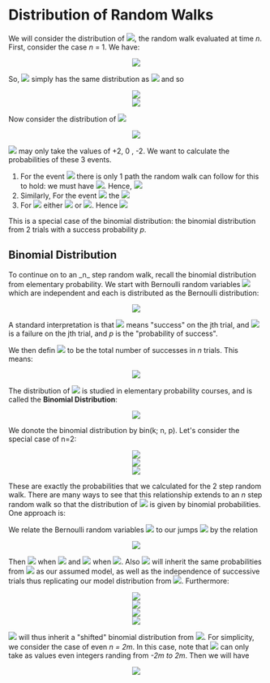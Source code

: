 <h1>Distribution of Random Walks</h1>

We will consider the distribution of <img src="https://render.githubusercontent.com/render/math?math=S_{n}">, the random walk evaluated at time _n_. First, consider the case _n_ = 1. We have:

<p align="center">
<img src="https://render.githubusercontent.com/render/math?math=S_{1} = X_{1}">
</p>

So, <img src="https://render.githubusercontent.com/render/math?math=S_{1}"> simply has the same distribution as <img src="https://render.githubusercontent.com/render/math?math=X_{1}"> and so

<p align="center">
<img src="https://render.githubusercontent.com/render/math?math=Prob \( S_{1} = 1 ) = Prob \( X_{1} = 1 ) = p"><br>
  <img src="https://render.githubusercontent.com/render/math?math=Prob \( S_{1} = -1 ) = Prob \( X_{1} = -1 ) = q = 1 - p"><br>
</p>

Now consider the distribution of <img src="https://render.githubusercontent.com/render/math?math=S_{2}">

<p align="center">
<img src="https://render.githubusercontent.com/render/math?math=S_{2} = X_{1} %2B X_{1}">
</p>

<img src="https://render.githubusercontent.com/render/math?math=S_{2}"> may only take the values of +2, 0 , -2. We want to calculate the probabilities of these 3 events.

<ol>
  <li>For the event <img src="https://render.githubusercontent.com/render/math?math=S_{2} = 2"> there is only 1 path the random walk can follow for this to hold: we must have <img src="https://render.githubusercontent.com/render/math?math=X_{1} = 1 and X_{2} = 1">. Hence, <img src="https://render.githubusercontent.com/render/math?math=Prob \( S_{2} =  1 ) = p_{2}"></li>
  <li>Similarly, For the event <img src="https://render.githubusercontent.com/render/math?math=S_{2} = 2"> the <img src="https://render.githubusercontent.com/render/math?math=Prob \( S_{2} = -2 ) = q^{2}"></li>
  <li>For <img src="https://render.githubusercontent.com/render/math?math=S_{2} = 0"> either <img src="https://render.githubusercontent.com/render/math?math=X_{1} = 1 and X_{2} = -1"> or <img src="https://render.githubusercontent.com/render/math?math=X_{1} = -1 and X_{2} = -1">. Hence <img src="https://render.githubusercontent.com/render/math?math=Prob \( S_{2} = 0 ) = pq %2B pq = 2pq"> </li>
</ol>

This is a special case of the binomial distribution: the binomial distribution from 2 trials with a success probability _p_.

<h2>Binomial Distribution</h2>
To continue on to an _n_ step random walk, recall the binomial distribution from elementary probability. We start with Bernoulli random variables <img src="https://render.githubusercontent.com/render/math?math=Y_{1}, Y_{2}, \cdots Y_{n}"> which are independent and each is distributed as the Bernoulli distribution:

<p align="center">
<img src="https://render.githubusercontent.com/render/math?math=Prob \( Y_{j} = 1 ) = p and Prob \( Y_{j} = 0 ) = q = 1 - p">
</p>

A standard interpretation is that <img src="https://render.githubusercontent.com/render/math?math=Y_{j} = 1"> means "success" on the jth trial, and <img src="https://render.githubusercontent.com/render/math?math=Y_{j} = 0"> is a failure on the jth trial, and _p_ is the "probability of success".

We then defin <img src="https://render.githubusercontent.com/render/math?math=Z_{n}"> to be the total number of successes in _n_ trials. This means:

<p align="center">
<img src="https://render.githubusercontent.com/render/math?math=Z_{n} = \sum_{j=1}^{n} Y_{j}">
</p>

The distribution of <img src="https://render.githubusercontent.com/render/math?math=Z_{n}"> is studied in elementary probability courses, and is called the __Binomial Distribution__:

<p align="center">
<img src="https://render.githubusercontent.com/render/math?math=Prob \( Z_{n} = k ) = \frac{n!}{k! \( n - k )!} p^{k} q^{n-k} for k = 0, 1, 2, \cdots n">
</p>

We donote the binomial distribution by bin(k; n, p). Let's consider the special case of n=2:

<p align="center">
<img src="https://render.githubusercontent.com/render/math?math=Prob \( Z_{2} = 0 ) = bin \( 0 %3B 2, p ) = q^{2}"><br>
  <img src="https://render.githubusercontent.com/render/math?math=Prob \( Z_{2} = 1 ) = bin \( 1 %3B 2, p ) = 2pq"><br>
  <img src="https://render.githubusercontent.com/render/math?math=Prob \( Z_{2} = 2 ) = bin \( 2 %3B 2, p ) = p^{2}"><br>
</p>

These are exactly the probabilities that we calculated for the 2 step random walk. There are many ways to see that this relationship extends to an _n_ step random walk so that the distribution of  <img src="https://render.githubusercontent.com/render/math?math=S_{n}"> is given by binomial probabilities. One approach is:

We relate the Bernoulli random variables <img src="https://render.githubusercontent.com/render/math?math=Y_{j}"> to our jumps <img src="https://render.githubusercontent.com/render/math?math=X_{j}"> by the relation

<p align="center">
<img src="https://render.githubusercontent.com/render/math?math=X_{j} = 2 Y_{j} - 1">
</p>

Then <img src="https://render.githubusercontent.com/render/math?math=X_{j} = 1"> when <img src="https://render.githubusercontent.com/render/math?math=Y_{j} = 1"> and <img src="https://render.githubusercontent.com/render/math?math=X_{j} = -1"> when <img src="https://render.githubusercontent.com/render/math?math=Y_{j} = 0">. Also <img src="https://render.githubusercontent.com/render/math?math=X_{j}"> will inherit the same probabilities from <img src="https://render.githubusercontent.com/render/math?math=Y_{j}"> as our assumed model, as well as the independence of successive trials thus replicating our model distribution from <img src="https://render.githubusercontent.com/render/math?math=X_{j}">. Furthermore:

<p align="center">
<img src="https://render.githubusercontent.com/render/math?math=S_{n} = \sum_{j=1}^{n} X_{j}"><br>
  <img src="https://render.githubusercontent.com/render/math?math== \sum_{j=1}^{n} \( 2 Y_{j} - 1 )"><br>
  <img src="https://render.githubusercontent.com/render/math?math== 2 \sum_{j=1}^{n} Y_{j} - \sum_{j=1}^{n} 1"><br>
  <img src="https://render.githubusercontent.com/render/math?math== 2Z_{n} - n"><br>
</p>

<img src="https://render.githubusercontent.com/render/math?math=S_{n}"> will thus inherit a "shifted" binomial distribution from <img src="https://render.githubusercontent.com/render/math?math=Z_{n}">. For simplicity, we consider the case of even _n = 2m_. In this case, note that <img src="https://render.githubusercontent.com/render/math?math=S_{n}"> can only take as values even integers randing from _-2m to 2m_. Then we will have

<p align="center">
<img src="https://render.githubusercontent.com/render/math?math=Prob \( S_{n} = 2l ) = \frac{n!}{ \( m %2B l )! \( m - l )!} p^{m %2B l } q^{m-l} for l = -m, -m %2B 1 \cdots m - 1, m">
</p>
